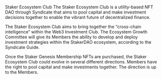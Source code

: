 Staker Ecosystem Club
The Staker Ecosystem Club is a utility-based NFT DAO through Syndicate that aims to pool capital and make investment decisions together to enable the vibrant future of decentralized finance. 

The Staker Ecosystem Club aims to bring together the “cross-chain intelligence” within the Web3 Investment Club. The Ecosystem Growth Committee will give its Members the ability to develop and deploy investment strategies within the StakerDAO ecosystem, according to the Syndicate Guide.

Once the Staker Genesis Membership NFTs are purchased, the Staker Ecosystem Club could evolve in several different directions. Members have the right to pool capital and make investments together. The direction is up to the Members.
